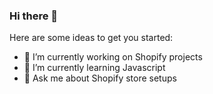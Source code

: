 ### Hi there 👋


Here are some ideas to get you started:

- 🔭 I’m currently working on Shopify projects
- 🌱 I’m currently learning Javascript
- 💬 Ask me about Shopify store setups


